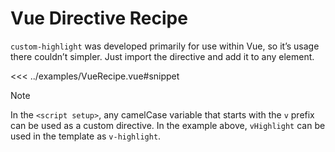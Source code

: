 # Vue Directive Recipe

`custom-highlight` was developed primarily for use within Vue, so it’s usage there couldn’t simpler. Just import the directive and add it to any element.

<<< ../examples/VueRecipe.vue#snippet

<preview-container>
  <VueRecipe />
</preview-container>

> [!NOTE]
> In the `<script setup>`, any camelCase variable that starts with the `v` prefix can be used as a custom directive. In the example above, `vHighlight` can be used in the template as `v-highlight`.

<script setup>
import VueRecipe from '../examples/VueRecipe.vue';
</script>
